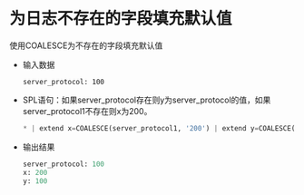 # 为日志不存在的字段填充默认值
使用COALESCE为不存在的字段填充默认值
* 输入数据
  ```
  server_protocol: 100
  ```
* SPL语句：如果server_protocol存在则y为server_protocol的值，如果server_protocol1不存在则x为200。
  ```python
  * | extend x=COALESCE(server_protocol1, '200') | extend y=COALESCE(server_protocol, '200')
  ```
* 输出结果
  ```python
  server_protocol: 100
  x: 200
  y: 100
  ```
